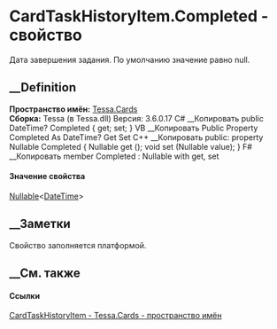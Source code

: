 # CardTaskHistoryItem.Completed - свойство
Дата завершения задания. По умолчанию значение равно null.
## __Definition
 **Пространство имён:** [Tessa.Cards](N_Tessa_Cards.htm)  
 **Сборка:** Tessa (в Tessa.dll) Версия: 3.6.0.17
C# __Копировать
     public DateTime? Completed { get; set; }
VB __Копировать
     Public Property Completed As DateTime?
    	Get
    	Set
C++ __Копировать
     public:
    property Nullable<DateTime> Completed {
    	Nullable<DateTime> get ();
    	void set (Nullable<DateTime> value);
    }
F# __Копировать
     member Completed : Nullable<DateTime> with get, set
#### Значение свойства
[Nullable](https://learn.microsoft.com/dotnet/api/system.nullable-1)<[DateTime](https://learn.microsoft.com/dotnet/api/system.datetime)>
##  __Заметки
Свойство заполняется платформой.
##  __См. также
#### Ссылки
[CardTaskHistoryItem - ](T_Tessa_Cards_CardTaskHistoryItem.htm)
[Tessa.Cards - пространство имён](N_Tessa_Cards.htm)
